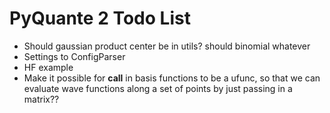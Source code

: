 # PyQuante 2 Todo List

* Should gaussian product center be in utils? should binomial whatever
* Settings to ConfigParser
* HF example
* Make it possible for __call__ in basis functions to be a ufunc, so that we can evaluate 
  wave functions along a set of points by just passing in a matrix??